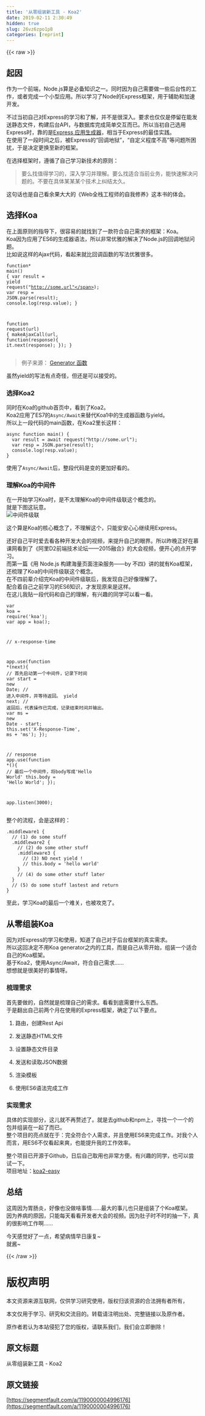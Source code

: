 ```yaml
---
title: '从零组装新工具 - Koa2' 
date: 2019-02-11 2:30:49
hidden: true
slug: 26vz6zpo1p8
categories: [reprint]
---
```


{{< raw >}}

                    
<h2 id="articleHeader0">起因</h2>
<p>作为一个前端，Node.js算是必备知识之一。同时因为自己需要做一些后台性的工作，或者完成一个小型应用。所以学习了Node的Express框架，用于辅助和加速开发。</p>
<p>不过当初自己对Express的学习和了解，并不是很深入。要求也仅仅是停留在能发送静态文件，构建后台API，与数据库完成简单交互而已。所以当初自己选用Express时，靠的是<a href="http://www.expressjs.com.cn/starter/generator.html" rel="nofollow noreferrer" target="_blank">Express 应用生成器</a>，相当于Express的最佳实践。<br>在使用了一段时间之后，被Express的“回调地狱”，“自定义程度不高”等问题所困扰，于是决定更换至新的框架。</p>
<p>在选择框架时，遵循了自己学习新技术的原则：</p>
<blockquote><p>要么找值得学习的，深入学习并理解。要么找适合当前业务，能快速解决问题的。不要在具体某某某个技术上纠结太久。</p></blockquote>
<p>这句话也是自己看余果大大的《Web全栈工程师的自我修养》这本书的体会。</p>
<h2 id="articleHeader1">选择Koa</h2>
<p>在上面原则的指导下，很容易的就找到了一款符合自己需求的框架：Koa。<br>Koa因为应用了ES6的生成器语法，所以非常优雅的解决了Node.js的回调地狱问题。<br>比如说这样的Ajax代码，看起来就比回调函数的写法优雅很多。</p>
<div class="widget-codetool" style="display:none;">
      <div class="widget-codetool--inner">
      <span class="selectCode code-tool" data-toggle="tooltip" data-placement="top" title="" data-original-title="全选"></span>
      <span type="button" class="copyCode code-tool" data-toggle="tooltip" data-placement="top" data-clipboard-text="function* main() {
  var result = yield request(&quot;http://some.url&quot;);
  var resp = JSON.parse(result);
  console.log(resp.value);
}

function request(url) {
  makeAjaxCall(url, function(response){
    it.next(response);
  });
}" title="" data-original-title="复制"></span>
      <span type="button" class="saveToNote code-tool" data-toggle="tooltip" data-placement="top" title="" data-original-title="放进笔记"></span>
      </div>
      </div><pre class="javascript hljs"><code class="javascript"><span class="hljs-function"><span class="hljs-keyword">function</span>* <span class="hljs-title">main</span>(<span class="hljs-params"></span>) </span>{
  <span class="hljs-keyword">var</span> result = <span class="hljs-keyword">yield</span> request(<span class="hljs-string">"http://some.url"</span>);
  <span class="hljs-keyword">var</span> resp = <span class="hljs-built_in">JSON</span>.parse(result);
  <span class="hljs-built_in">console</span>.log(resp.value);
}

<span class="hljs-function"><span class="hljs-keyword">function</span> <span class="hljs-title">request</span>(<span class="hljs-params">url</span>) </span>{
  makeAjaxCall(url, <span class="hljs-function"><span class="hljs-keyword">function</span>(<span class="hljs-params">response</span>)</span>{
    it.next(response);
  });
}</code></pre>
<blockquote><p>例子来源： <a href="http://es6.ruanyifeng.com/#docs/generator#yield-%E8%AF%AD%E5%8F%A5" rel="nofollow noreferrer" target="_blank">Generator 函数</a></p></blockquote>
<p>虽然yield的写法有点奇怪，但还是可以接受的。</p>
<h3 id="articleHeader2">选择Koa2</h3>
<p>同时在Koa的github首页中，看到了Koa2。<br>Koa2应用了ES7的<code>Async/Await</code>来替代Koa1中的生成器函数与yield。<br>所以上一段代码的main函数，在Koa2里长这样：</p>
<div class="widget-codetool" style="display:none;">
      <div class="widget-codetool--inner">
      <span class="selectCode code-tool" data-toggle="tooltip" data-placement="top" title="" data-original-title="全选"></span>
      <span type="button" class="copyCode code-tool" data-toggle="tooltip" data-placement="top" data-clipboard-text="async function main() {
  var result = await request(&quot;http://some.url&quot;);
  var resp = JSON.parse(result);
  console.log(resp.value);
}" title="" data-original-title="复制"></span>
      <span type="button" class="saveToNote code-tool" data-toggle="tooltip" data-placement="top" title="" data-original-title="放进笔记"></span>
      </div>
      </div><pre class="javascript hljs"><code class="javascript"><span class="hljs-keyword">async</span> <span class="hljs-function"><span class="hljs-keyword">function</span> <span class="hljs-title">main</span>(<span class="hljs-params"></span>) </span>{
  <span class="hljs-keyword">var</span> result = <span class="hljs-keyword">await</span> request(<span class="hljs-string">"http://some.url"</span>);
  <span class="hljs-keyword">var</span> resp = <span class="hljs-built_in">JSON</span>.parse(result);
  <span class="hljs-built_in">console</span>.log(resp.value);
}</code></pre>
<p>使用了<code>Async/Await</code>后，整段代码是变的更加好看的。</p>
<h3 id="articleHeader3">理解Koa的中间件</h3>
<p>在一开始学习Koa时，是不太理解Koa的中间件级联这个概念的。<br>就是下图这玩意。<br><span class="img-wrap"><img data-src="/img/remote/1460000006769307" src="https://static.alili.tech/img/remote/1460000006769307" alt="中间件级联" title="中间件级联" style="cursor: pointer; display: inline;"></span></p>
<p>这个算是Koa的核心概念了，不理解这个，只能安安心心继续用Express。</p>
<p>还好自己平时爱去看各种开发大会的视频，来提升自己的眼界。所以昨晚正好在慕课网看到了《阿里D2前端技术论坛——2015融合》的大会视频，便开心的点开学习。<br>而第一篇《用 Node.js 构建海量页面渲染服务——by 不四》讲的就有Koa框架，还梳理了Koa的中间件级联这个概念。<br>在不四前辈介绍完Koa的中间件级联后，我发现自己好像理解了。<br>配合着自己之前学习的ES6知识，才发现原来是这样。<br>在这儿我贴一段代码和自己的理解，有兴趣的同学可以看一看。</p>
<div class="widget-codetool" style="display:none;">
      <div class="widget-codetool--inner">
      <span class="selectCode code-tool" data-toggle="tooltip" data-placement="top" title="" data-original-title="全选"></span>
      <span type="button" class="copyCode code-tool" data-toggle="tooltip" data-placement="top" data-clipboard-text="var koa = require('koa');
var app = koa();

// x-response-time

app.use(function *(next){
  // 首先启动第一个中间件，记录下时间
  var start = new Date;
  // 进入中间件，并等待返回。
  yield next;
  // 返回后，代表操作已完成，记录结束时间并输出。
  var ms = new Date - start;
  this.set('X-Response-Time', ms + 'ms');
});

// response
app.use(function *(){
  // 最后一个中间件，将body写成'Hello World'
  this.body = 'Hello World';
});

app.listen(3000);" title="" data-original-title="复制"></span>
      <span type="button" class="saveToNote code-tool" data-toggle="tooltip" data-placement="top" title="" data-original-title="放进笔记"></span>
      </div>
      </div><pre class="javascript hljs"><code class="javascript"><span class="hljs-keyword">var</span> koa = <span class="hljs-built_in">require</span>(<span class="hljs-string">'koa'</span>);
<span class="hljs-keyword">var</span> app = koa();

<span class="hljs-comment">// x-response-time</span>

app.use(<span class="hljs-function"><span class="hljs-keyword">function</span> *(<span class="hljs-params">next</span>)</span>{
  <span class="hljs-comment">// 首先启动第一个中间件，记录下时间</span>
  <span class="hljs-keyword">var</span> start = <span class="hljs-keyword">new</span> <span class="hljs-built_in">Date</span>;
  <span class="hljs-comment">// 进入中间件，并等待返回。</span>
  <span class="hljs-keyword">yield</span> next;
  <span class="hljs-comment">// 返回后，代表操作已完成，记录结束时间并输出。</span>
  <span class="hljs-keyword">var</span> ms = <span class="hljs-keyword">new</span> <span class="hljs-built_in">Date</span> - start;
  <span class="hljs-keyword">this</span>.set(<span class="hljs-string">'X-Response-Time'</span>, ms + <span class="hljs-string">'ms'</span>);
});

<span class="hljs-comment">// response</span>
app.use(<span class="hljs-function"><span class="hljs-keyword">function</span> *(<span class="hljs-params"></span>)</span>{
  <span class="hljs-comment">// 最后一个中间件，将body写成'Hello World'</span>
  <span class="hljs-keyword">this</span>.body = <span class="hljs-string">'Hello World'</span>;
});

app.listen(<span class="hljs-number">3000</span>);</code></pre>
<p>整个的流程，会是这样的：</p>
<div class="widget-codetool" style="display:none;">
      <div class="widget-codetool--inner">
      <span class="selectCode code-tool" data-toggle="tooltip" data-placement="top" title="" data-original-title="全选"></span>
      <span type="button" class="copyCode code-tool" data-toggle="tooltip" data-placement="top" data-clipboard-text=".middleware1 {
  // (1) do some stuff
  .middleware2 {
    // (2) do some other stuff
    .middleware3 {
      // (3) NO next yield !
      // this.body = 'hello world'
    }
    // (4) do some other stuff later
  }
  // (5) do some stuff lastest and return
}" title="" data-original-title="复制"></span>
      <span type="button" class="saveToNote code-tool" data-toggle="tooltip" data-placement="top" title="" data-original-title="放进笔记"></span>
      </div>
      </div><pre class="javascript hljs"><code class="javascript">.middleware1 {
  <span class="hljs-comment">// (1) do some stuff</span>
  .middleware2 {
    <span class="hljs-comment">// (2) do some other stuff</span>
    .middleware3 {
      <span class="hljs-comment">// (3) NO next yield !</span>
      <span class="hljs-comment">// this.body = 'hello world'</span>
    }
    <span class="hljs-comment">// (4) do some other stuff later</span>
  }
  <span class="hljs-comment">// (5) do some stuff lastest and return</span>
}</code></pre>
<p>至此，学习Koa的最后一个难关，也被攻克了。</p>
<h2 id="articleHeader4">从零组装Koa</h2>
<p>因为对Express的学习和使用，知道了自己对于后台框架的真实需求。<br>所以这回决定不用Koa generator之内的工具，而是自己从零开始，组装一个适合自己的Koa框架。<br>基于Koa2，使用Async/Await，符合自己需求……<br>想想就是很美好的事情呀。</p>
<h3 id="articleHeader5">梳理需求</h3>
<p>首先要做的，自然就是梳理自己的需求。看看到底需要什么东西。<br>于是翻出自己前两个月在使用的Express框架，确定了以下要点。</p>
<ol>
<li><p>路由，创建Rest Api</p></li>
<li><p>发送静态HTML文件</p></li>
<li><p>设置静态文件目录</p></li>
<li><p>发送和读取JSON数据</p></li>
<li><p>渲染模板</p></li>
<li><p>使用ES6语法完成工作</p></li>
</ol>
<h3 id="articleHeader6">实现需求</h3>
<p>具体的实现部分，这儿就不再赘述了。就是去github和npm上，寻找一个一个的包并组装在一起了而已。<br>整个项目的亮点就在于：完全符合个人需求，并且使用ES6来完成工作。对我个人而言，用ES6不仅看起来爽，也能提升我的工作效率。</p>
<p>整个项目已开源于Github，日后自己取用也非常方便。有兴趣的同学，也可以尝试一下。<br>项目地址：<a href="https://github.com/Lxxyx/koa2-easy" rel="nofollow noreferrer" target="_blank">koa2-easy</a></p>
<h2 id="articleHeader7">总结</h2>
<p>这周因为胃肠炎，好像也没做啥事情……最大的事儿也只是组装了个Koa框架。<br>因为养病的原因，只能每天看看开发者大会的视频。因为肚子时不时的抽一下，真的很影响工作啊……</p>
<p>今天感觉好了一点，希望病情早日康复~<br>就酱~</p>

                
{{< /raw >}}

# 版权声明
本文资源来源互联网，仅供学习研究使用，版权归该资源的合法拥有者所有，

本文仅用于学习、研究和交流目的。转载请注明出处、完整链接以及原作者。

原作者若认为本站侵犯了您的版权，请联系我们，我们会立即删除！

## 原文标题
从零组装新工具 - Koa2

## 原文链接
[https://segmentfault.com/a/1190000004996176](https://segmentfault.com/a/1190000004996176)


